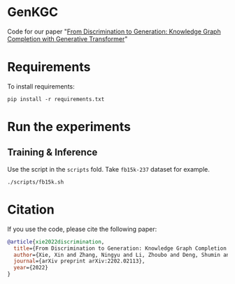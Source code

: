 # GenKGC
Code for our paper "[From Discrimination to Generation: Knowledge Graph Completion with Generative Transformer](https://arxiv.org/abs/2202.02113)"

Requirements
==========
To install requirements:

```
pip install -r requirements.txt
```


Run the experiments
==========

## Training & Inference

Use the script in the `scripts` fold. Take `fb15k-237` dataset for example.

```shell
./scripts/fb15k.sh
```



# Citation
If you use the code, please cite the following paper:

```bibtex
@article{xie2022discrimination,
  title={From Discrimination to Generation: Knowledge Graph Completion with Generative Transformer},
  author={Xie, Xin and Zhang, Ningyu and Li, Zhoubo and Deng, Shumin and Chen, Hui and Xiong, Feiyu and Chen, Mosha and Chen, Huajun},
  journal={arXiv preprint arXiv:2202.02113},
  year={2022}
}
```
